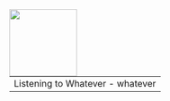 






<table border="0"><tr>
</td><img align="left" width="120" height="120" src="https:&#x2F;&#x2F;lastfm.freetls.fastly.net&#x2F;i&#x2F;u&#x2F;174s&#x2F;2a91bc0382f6ab66220be0e79000bc4d.jpg">


</td>
<td> Listening to Whatever - whatever </td>
</tr></table>
